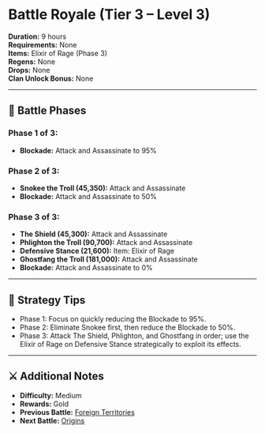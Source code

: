 # Battle Royale (Tier 3 – Level 3)

**Duration:** 9 hours  
**Requirements:** None  
**Items:** Elixir of Rage (Phase 3)  
**Regens:** None  
**Drops:** None  
**Clan Unlock Bonus:** None

---

## 🧪 Battle Phases

### Phase 1 of 3:
- **Blockade:** Attack and Assassinate to 95%

### Phase 2 of 3:
- **Snokee the Troll (45,350):** Attack and Assassinate  
- **Blockade:** Attack and Assassinate to 50%

### Phase 3 of 3:
- **The Shield (45,300):** Attack and Assassinate  
- **Phlighton the Troll (90,700):** Attack and Assassinate  
- **Defensive Stance (21,600):** Item: Elixir of Rage  
- **Ghostfang the Troll (181,000):** Attack and Assassinate  
- **Blockade:** Attack and Assassinate to 0%

---

## 🧭 Strategy Tips

- Phase 1: Focus on quickly reducing the Blockade to 95%.  
- Phase 2: Eliminate Snokee first, then reduce the Blockade to 50%.  
- Phase 3: Attack The Shield, Phlighton, and Ghostfang in order; use the Elixir of Rage on Defensive Stance strategically to exploit its effects.

---

## ⚔️ Additional Notes

- **Difficulty:** Medium  
- **Rewards:** Gold  
- **Previous Battle:** [Foreign Territories](foreign-territories.md)  
- **Next Battle:** [Origins](origins.md)
